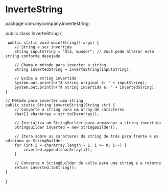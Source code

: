 # InverteString
package com.mycompany.invertestring;


public class InverteString {

    
    
     public static void main(String[] args) {
        // String a ser invertida
        String inputString = "Olá, mundo!"; // Você pode alterar esta string conforme desejado
        
        // Chama o método para inverter a string
        String invertedString = inverteString(inputString);
        
        // Exibe a string invertida
        System.out.println("A string original é: " + inputString);
        System.out.println("A string invertida é: " + invertedString);
    }
    
    // Método para inverter uma string
    public static String inverteString(String str) {
        // Converte a string para um array de caracteres
        char[] charArray = str.toCharArray();
        
        // Inicializa um StringBuilder para armazenar a string invertida
        StringBuilder inverted = new StringBuilder();
        
        // Itera sobre os caracteres da string de trás para frente e os adiciona ao StringBuilder
        for (int i = charArray.length - 1; i >= 0; i--) {
            inverted.append(charArray[i]);
        }
        
        // Converte o StringBuilder de volta para uma string e a retorna
        return inverted.toString();
    }
}
